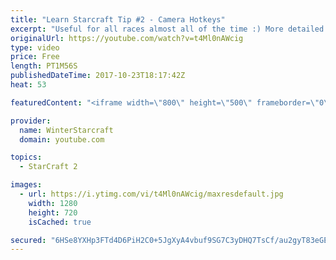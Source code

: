 ```yaml
---
title: "Learn Starcraft Tip #2 - Camera Hotkeys"
excerpt: "Useful for all races almost all of the time :) More detailed guides/tutorials under the learn to play starcraft playlist."
originalUrl: https://youtube.com/watch?v=t4Ml0nAWcig
type: video
price: Free
length: PT1M56S
publishedDateTime: 2017-10-23T18:17:42Z
heat: 53

featuredContent: "<iframe width=\"800\" height=\"500\" frameborder=\"0\" src=\"https://www.youtube.com/embed/t4Ml0nAWcig\" allow=\"accelerometer; autoplay; encrypted-media; gyroscope; picture-in-picture\" allowfullscreen></iframe>"

provider:
  name: WinterStarcraft
  domain: youtube.com

topics:
  - StarCraft 2

images:
  - url: https://i.ytimg.com/vi/t4Ml0nAWcig/maxresdefault.jpg
    width: 1280
    height: 720
    isCached: true

secured: "6HSe8YXHp3FTd4D6PiH2C0+5JgXyA4vbuf9SG7C3yDHQ7TsCf/au2gyT83eGEGfSodVX+2x3qq52z4YmAoMJGA7WkFtRuGl/V701Rs+Yl4TEZm+M24sV8y9kZzKd0nqryy6gQ6GGZUMgjkKnd86PLvQbfvYlBM5e1EzmP9ABH1sHj4+b5SyNPHUx2AoAiaJm0T2225byHmD0euZHWDxMJzMPMY/HBuMldlj3e99pIt6wRvAf7osJeLn6zR96hZjzo3CSH/3A92pxvaXo6X3WOSz+26vmAzbi+TNAmiUiHAsUv2ph/EnqUijc52UBUxYBXsyH0dVxuFAe7fWr5EMxbfGszOdENy5KnsOQjGmDrBj8cR3JSmHulXEz6Qy9tLv9y/LCSajy8eIgk1Nh+nFMPOvbTPJ9q45ZiVx/3s4Bh1A=;Ut9tC3vpV+v5ifVt91ntLg=="
---
```


